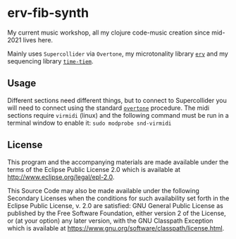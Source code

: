# erv-fib-synth

My current music workshop, all my clojure code-music creation since mid-2021 lives here.

Mainly uses `Supercollider` via `Overtone`, my microtonality library [`erv`](https://github.com/diegovdc/erv) and my sequencing library [`time-tiem`](https://github.com/diegovdc/time-tiem).

## Usage

Different sections need different things, but to connect to Supercollider you will need to connect using the standard [`overtone`](https://github.com/overtone/overtone) procedure. The midi sections require `virmidi` (linux) and the following command must be run in a terminal window to enable it: `sudo modprobe snd-virmidi`

## License

This program and the accompanying materials are made available under the
terms of the Eclipse Public License 2.0 which is available at
http://www.eclipse.org/legal/epl-2.0.

This Source Code may also be made available under the following Secondary
Licenses when the conditions for such availability set forth in the Eclipse
Public License, v. 2.0 are satisfied: GNU General Public License as published by
the Free Software Foundation, either version 2 of the License, or (at your
option) any later version, with the GNU Classpath Exception which is available
at https://www.gnu.org/software/classpath/license.html.
